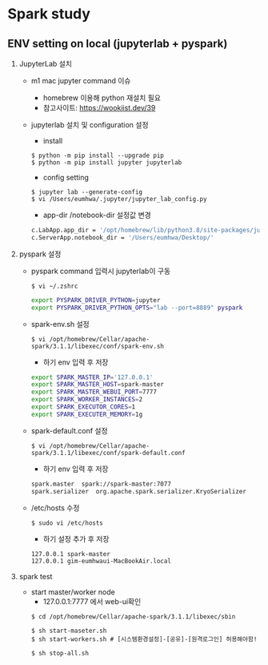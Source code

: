 # Spark study
## ENV setting on local (jupyterlab + pyspark)

1. JupyterLab 설치

    - m1 mac jupyter command 이슈    
        - homebrew 이용해 python 재설치 필요
        - 참고사이트: https://wookiist.dev/39
    
    - jupyterlab 설치 및 configuration 설정
        - install
        ```console
        $ python -m pip install --upgrade pip
        $ python -m pip install jupyter jupyterlab
        ```

        - config setting
        ```console
        $ jupyter lab --generate-config
        $ vi /Users/eumhwa/.jupyter/jupyter_lab_config.py
        ```

        - app-dir /notebook-dir 설정값 변경
        ```sh
        c.LabApp.app_dir = '/opt/homebrew/lib/python3.8/site-packages/jupyterlab'
        c.ServerApp.notebook_dir = '/Users/eumhwa/Desktop/'
        ```

2. pyspark 설정
    - pyspark command 입력시 jupyterlab이 구동
        ```console
        $ vi ~/.zshrc
        ```
        ```sh
        export PYSPARK_DRIVER_PYTHON=jupyter
        export PYSPARK_DRIVER_PYTHON_OPTS="lab --port=8889" pyspark
        ```
    - spark-env.sh 설정
        ```console
        $ vi /opt/homebrew/Cellar/apache-spark/3.1.1/libexec/conf/spark-env.sh
        ```
        
        - 하기 env 입력 후 저장
        ```sh
        export SPARK_MASTER_IP='127.0.0.1'
        export SPARK_MASTER_HOST=spark-master
        export SPARK_MASTER_WEBUI_PORT=7777
        export SPARK_WORKER_INSTANCES=2
        export SPARK_EXECUTOR_CORES=1
        export SPARK_EXECUTER_MEMORY=1g
        ```
    - spark-default.conf 설정
        ```console
        $ vi /opt/homebrew/Cellar/apache-spark/3.1.1/libexec/conf/spark-default.conf
        ```

        - 하기 env 입력 후 저장
        ```sh
        spark.master  spark://spark-master:7077
        spark.serializer  org.apache.spark.serializer.KryoSerializer
        ```
    - /etc/hosts 수정
        ```console
        $ sudo vi /etc/hosts
        ```
        - 하기 설정 추가 후 저장
        ```sh
        127.0.0.1 spark-master
        127.0.0.1 gim-eumhwaui-MacBookAir.local
        ```

3. spark test
    - start master/worker node
        - 127.0.0.1:7777 에서 web-ui확인
        ```console
        $ cd /opt/homebrew/Cellar/apache-spark/3.1.1/libexec/sbin
        
        $ sh start-maseter.sh 
        $ sh start-workers.sh # [시스템환경설정]-[공유]-[원격로그인] 허용해야함!
        
        $ sh stop-all.sh
        ```
    
